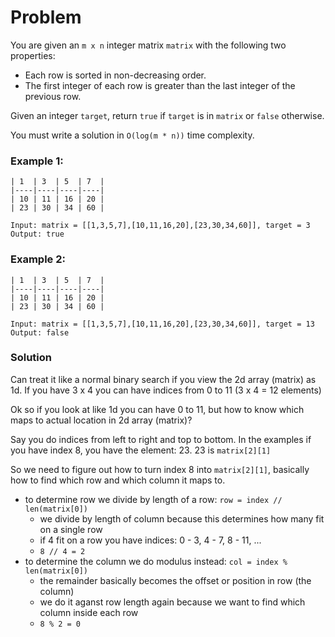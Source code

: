 # Problem
You are given an `m x n` integer matrix `matrix` with the following two properties:

- Each row is sorted in non-decreasing order.
- The first integer of each row is greater than the last integer of the previous row.

Given an integer `target`, return `true` if `target` is in `matrix` or `false` otherwise.

You must write a solution in `O(log(m * n))` time complexity.



### Example 1:
```
| 1  | 3  | 5  | 7  |
|----|----|----|----|
| 10 | 11 | 16 | 20 |
| 23 | 30 | 34 | 60 |

Input: matrix = [[1,3,5,7],[10,11,16,20],[23,30,34,60]], target = 3
Output: true
```

### Example 2:
```
| 1  | 3  | 5  | 7  |
|----|----|----|----|
| 10 | 11 | 16 | 20 |
| 23 | 30 | 34 | 60 |

Input: matrix = [[1,3,5,7],[10,11,16,20],[23,30,34,60]], target = 13
Output: false
```


### Solution
Can treat it like a normal binary search if you view the 2d array (matrix) as 1d. If you have 3 x 4 you can have indices from 0 to 11 (3 x 4 = 12 elements)

Ok so if you look at like 1d you can have 0 to 11, but how to know which maps to actual location in 2d array (matrix)?

Say you do indices from left to right and top to bottom. In the examples if you have index 8, you have the element: 23.
23 is `matrix[2][1]`

So we need to figure out how to turn index 8 into `matrix[2][1]`, basically how to find which row and which column it maps to.
- to determine row we divide by length of a row: `row = index // len(matrix[0])`
  - we divide by length of column because this determines how many fit on a single row
  - if 4 fit on a row you have indices: 0 - 3, 4 - 7, 8 - 11, ...
  - `8 // 4 = 2`
- to determine the column we do modulus instead: `col = index % len(matrix[0])`
  - the remainder basically becomes the offset or position in row (the column)
  - we do it aganst row length again because we want to find which column inside each row
  - `8 % 2 = 0`